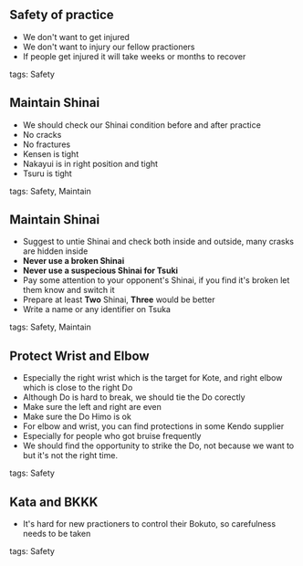## Safety of practice

- We don't want to get injured
- We don't want to injury our fellow practioners
- If people get injured it will take weeks or months to recover

tags: Safety

## Maintain Shinai

- We should check our Shinai condition before and after practice
- No cracks
- No fractures
- Kensen is tight
- Nakayui is in right position and tight
- Tsuru is tight

tags: Safety, Maintain

## Maintain Shinai

- Suggest to untie Shinai and check both inside and outside, many crasks are hidden inside
- **Never use a broken Shinai**
- **Never use a suspecious Shinai for Tsuki**
- Pay some attention to your opponent's Shinai, if you find it's broken let them know and switch it
- Prepare at least **Two** Shinai, **Three** would be better
- Write a name or any identifier on Tsuka


tags: Safety, Maintain

## Protect Wrist and Elbow

- Especially the right wrist which is the target for Kote, and right elbow which is close to the right Do
- Although Do is hard to break, we should tie the Do corectly
- Make sure the left and right are even
- Make sure the Do Himo is ok
- For elbow and wrist, you can find protections in some Kendo supplier
- Especially for people who got bruise frequently
- We should find the opportunity to strike the Do, not because we want to but it's not the right time.

tags: Safety


## Kata and BKKK

- It's hard for new practioners to control their Bokuto, so carefulness needs to be taken

tags: Safety
